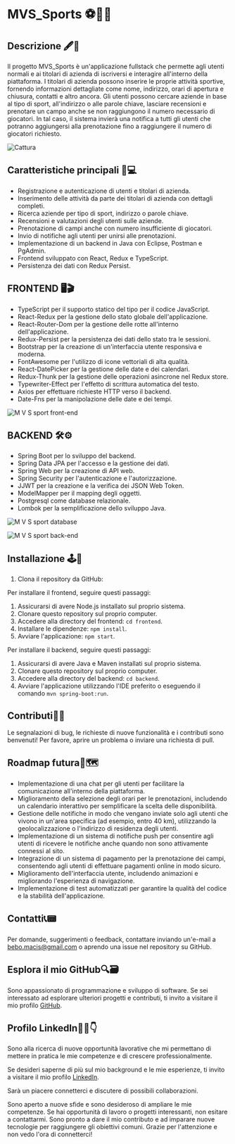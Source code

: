 # MVS_Sports ⚽🥎🏐

## Descrizione 🖋📝
Il progetto MVS_Sports è un'applicazione fullstack che permette agli utenti normali e ai titolari di azienda di iscriversi e interagire all'interno della piattaforma.
I titolari di azienda possono inserire le proprie attività sportive, fornendo informazioni dettagliate come nome, indirizzo, orari di apertura e chiusura, contatti e altro ancora.
Gli utenti possono cercare aziende in base al tipo di sport, all'indirizzo o alle parole chiave, lasciare recensioni e prenotare un campo anche se non raggiungono il numero necessario di giocatori.
In tal caso, il sistema invierà una notifica a tutti gli utenti che potranno aggiungersi alla prenotazione fino a raggiungere il numero di giocatori richiesto.

![Cattura](https://github.com/bebob94/MVS_Sports/assets/119256128/14b9cef7-d38d-448b-a031-6167489ccbe6)


## Caratteristiche principali 🧬💻
- Registrazione e autenticazione di utenti e titolari di azienda.
- Inserimento delle attività da parte dei titolari di azienda con dettagli completi.
- Ricerca aziende per tipo di sport, indirizzo o parole chiave.
- Recensioni e valutazioni degli utenti sulle aziende.
- Prenotazione di campi anche con numero insufficiente di giocatori.
- Invio di notifiche agli utenti per unirsi alle prenotazioni.
- Implementazione di un backend in Java con Eclipse, Postman e PgAdmin.
- Frontend sviluppato con React, Redux e TypeScript.
- Persistenza dei dati con Redux Persist.


## FRONTEND 🖥🎬
- TypeScript per il supporto statico del tipo per il codice JavaScript.
- React-Redux per la gestione dello stato globale dell'applicazione.
- React-Router-Dom per la gestione delle rotte all'interno dell'applicazione.
- Redux-Persist per la persistenza dei dati dello stato tra le sessioni.
- Bootstrap per la creazione di un'interfaccia utente responsiva e moderna.
- FontAwesome per l'utilizzo di icone vettoriali di alta qualità.
- React-DatePicker per la gestione delle date e dei calendari.
- Redux-Thunk per la gestione delle operazioni asincrone nel Redux store.
- Typewriter-Effect per l'effetto di scrittura automatica del testo.
- Axios per effettuare richieste HTTP verso il backend.
- Date-Fns per la manipolazione delle date e dei tempi.

![M V S sport front-end](https://github.com/bebob94/MVS_Sports/assets/119256128/b600882c-02ae-4da0-a9d8-8f7382cbe863)


## BACKEND 🛠⚙
- Spring Boot per lo sviluppo del backend.
- Spring Data JPA per l'accesso e la gestione dei dati.
- Spring Web per la creazione di API web.
- Spring Security per l'autenticazione e l'autorizzazione.
- JJWT per la creazione e la verifica dei JSON Web Token.
- ModelMapper per il mapping degli oggetti.
- Postgresql come database relazionale.
- Lombok per la semplificazione dello sviluppo Java.

![M V S sport database](https://github.com/bebob94/MVS_Sports/assets/119256128/707cfc58-ec69-4999-a1ab-a42433f198e3)

![M V S sport back-end](https://github.com/bebob94/MVS_Sports/assets/119256128/7a99d226-c8f4-41e0-a777-1d50a0b78c17)



## Installazione 🕹💫
1. Clona il repository da GitHub:

Per installare il frontend, seguire questi passaggi:
1. Assicurarsi di avere Node.js installato sul proprio sistema.
2. Clonare questo repository sul proprio computer.
3. Accedere alla directory del frontend: `cd frontend`.
4. Installare le dipendenze: `npm install`.
5. Avviare l'applicazione: `npm start`.

Per installare il backend, seguire questi passaggi:
1. Assicurarsi di avere Java e Maven installati sul proprio sistema.
2. Clonare questo repository sul proprio computer.
3. Accedere alla directory del backend: `cd backend`.
4. Avviare l'applicazione utilizzando l'IDE preferito o eseguendo il comando `mvn spring-boot:run`.


## Contributi🤝🧐
Le segnalazioni di bug, le richieste di nuove funzionalità e i contributi sono benvenuti!
Per favore, aprire un problema o inviare una richiesta di pull.


## Roadmap futura🚀🗺
- Implementazione di una chat per gli utenti per facilitare la comunicazione all'interno della piattaforma.
- Miglioramento della selezione degli orari per le prenotazioni, includendo un calendario interattivo per semplificare la scelta delle disponibilità.
- Gestione delle notifiche in modo che vengano inviate solo agli utenti che vivono in un'area specifica (ad esempio, entro 40 km),
  utilizzando la geolocalizzazione o l'indirizzo di residenza degli utenti.
- Implementazione di un sistema di notifiche push per consentire agli utenti di ricevere le notifiche anche quando non sono attivamente connessi al sito.
- Integrazione di un sistema di pagamento per la prenotazione dei campi, consentendo agli utenti di effettuare pagamenti online in modo sicuro.
- Miglioramento dell'interfaccia utente, includendo animazioni e migliorando l'esperienza di navigazione.
- Implementazione di test automatizzati per garantire la qualità del codice e la stabilità dell'applicazione.


## Contatti📞📟
Per domande, suggerimenti o feedback, contattare inviando un'e-mail a bebo.macis@gmail.com o aprendo una issue nel repository su GitHub.


## Esplora il mio GitHub🔍🗃
Sono appassionato di programmazione e sviluppo di software.
Se sei interessato ad esplorare ulteriori progetti e contributi, ti invito a visitare il mio profilo
 [GitHub](https://github.com/bebob94).


## Profilo LinkedIn🙋‍♂️👇
Sono alla ricerca di nuove opportunità lavorative che mi permettano di mettere in pratica le mie competenze e di crescere professionalmente.

Se desideri saperne di più sul mio background e le mie esperienze, ti invito a visitare il mio profilo
 [LinkedIn](https://www.linkedin.com/in/alberto-macis-052273153/).
 
 Sarà un piacere connetterci e discutere di possibili collaborazioni.

Sono aperto a nuove sfide e sono desideroso di ampliare le mie competenze.
Se hai opportunità di lavoro o progetti interessanti, non esitare a contattarmi.
Sono pronto a dare il mio contributo e ad imparare nuove tecnologie per raggiungere gli obiettivi comuni.
Grazie per l'attenzione e non vedo l'ora di connetterci!
